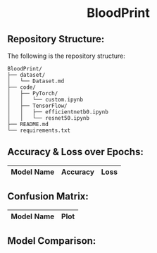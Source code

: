 <h1 align="center">BloodPrint</h1>

## Repository Structure:
The following is the repository structure:
```
BloodPrint/
├── dataset/
│   └── Dataset.md
├── code/
│   ├── PyTorch/
│   │   └── custom.ipynb
│   ├── TensorFlow/
│   │   ├── efficientnetb0.ipynb
│   │   └── resnet50.ipynb
├── README.md
└── requirements.txt
```

## Accuracy & Loss over Epochs:

| Model Name | Accuracy                                                                                  | Loss                                                                                      |
|------------|-------------------------------------------------------------------------------------------|-------------------------------------------------------------------------------------------|

## Confusion Matrix:

| Model Name | Plot                                                                                      |
|------------|-------------------------------------------------------------------------------------------|

## Model Comparison:
